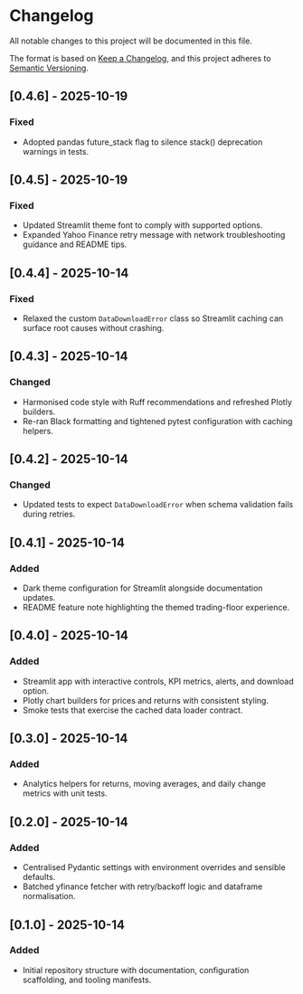 # Changelog

All notable changes to this project will be documented in this file.

The format is based on [Keep a Changelog](https://keepachangelog.com/en/1.0.0/), and this project adheres to [Semantic Versioning](https://semver.org/spec/v2.0.0.html).

## [0.4.6] - 2025-10-19
### Fixed
- Adopted pandas future_stack flag to silence stack() deprecation warnings in tests.

## [0.4.5] - 2025-10-19
### Fixed
- Updated Streamlit theme font to comply with supported options.
- Expanded Yahoo Finance retry message with network troubleshooting guidance and README tips.

## [0.4.4] - 2025-10-14
### Fixed
- Relaxed the custom `DataDownloadError` class so Streamlit caching can surface root causes without crashing.

## [0.4.3] - 2025-10-14
### Changed
- Harmonised code style with Ruff recommendations and refreshed Plotly builders.
- Re-ran Black formatting and tightened pytest configuration with caching helpers.

## [0.4.2] - 2025-10-14
### Changed
- Updated tests to expect `DataDownloadError` when schema validation fails during retries.

## [0.4.1] - 2025-10-14
### Added
- Dark theme configuration for Streamlit alongside documentation updates.
- README feature note highlighting the themed trading-floor experience.

## [0.4.0] - 2025-10-14
### Added
- Streamlit app with interactive controls, KPI metrics, alerts, and download option.
- Plotly chart builders for prices and returns with consistent styling.
- Smoke tests that exercise the cached data loader contract.

## [0.3.0] - 2025-10-14
### Added
- Analytics helpers for returns, moving averages, and daily change metrics with unit tests.

## [0.2.0] - 2025-10-14
### Added
- Centralised Pydantic settings with environment overrides and sensible defaults.
- Batched yfinance fetcher with retry/backoff logic and dataframe normalisation.

## [0.1.0] - 2025-10-14
### Added
- Initial repository structure with documentation, configuration scaffolding, and tooling manifests.
